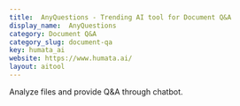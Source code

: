 ```yaml
---
title:  AnyQuestions - Trending AI tool for Document Q&A
display_name:  AnyQuestions
category: Document Q&A
category_slug: document-qa
key: humata_ai
website: https://www.humata.ai/
layout: aitool
---
```


Analyze files and provide Q&A through chatbot.
